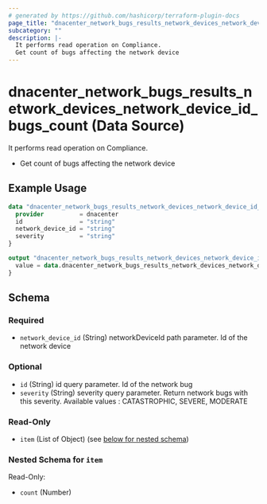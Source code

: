 ```yaml
---
# generated by https://github.com/hashicorp/terraform-plugin-docs
page_title: "dnacenter_network_bugs_results_network_devices_network_device_id_bugs_count Data Source - terraform-provider-dnacenter"
subcategory: ""
description: |-
  It performs read operation on Compliance.
  Get count of bugs affecting the network device
---
```


# dnacenter_network_bugs_results_network_devices_network_device_id_bugs_count (Data Source)

It performs read operation on Compliance.

- Get count of bugs affecting the network device

## Example Usage

```terraform
data "dnacenter_network_bugs_results_network_devices_network_device_id_bugs_count" "example" {
  provider          = dnacenter
  id                = "string"
  network_device_id = "string"
  severity          = "string"
}

output "dnacenter_network_bugs_results_network_devices_network_device_id_bugs_count_example" {
  value = data.dnacenter_network_bugs_results_network_devices_network_device_id_bugs_count.example.item
}
```

<!-- schema generated by tfplugindocs -->
## Schema

### Required

- `network_device_id` (String) networkDeviceId path parameter. Id of the network device

### Optional

- `id` (String) id query parameter. Id of the network bug
- `severity` (String) severity query parameter. Return network bugs with this severity. Available values : CATASTROPHIC, SEVERE, MODERATE

### Read-Only

- `item` (List of Object) (see [below for nested schema](#nestedatt--item))

<a id="nestedatt--item"></a>
### Nested Schema for `item`

Read-Only:

- `count` (Number)
